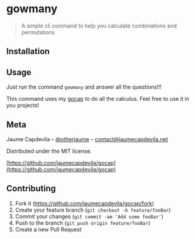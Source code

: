 # gowmany
> A simple cli command to help you calculate combinations and permutations

## Installation

## Usage

Just run the command `gowmany` and answer all the questions!!!

This command uses my [gocap](https://github.com/jaumecapdevila/gocap) to do all the calculus. Feel free to use it in you projects!

## Meta

Jaume Capdevila – [@otherjaume](https://twitter.com/otherjaume) – contact@jaumecapdevila.net

Distributed under the MIT license.

[https://github.com/jaumecapdevila/gocap](https://github.com/jaumecapdevila/gocap)

## Contributing

1. Fork it (<https://github.com/jaumecapdevila/gocap/fork>)
2. Create your feature branch (`git checkout -b feature/fooBar`)
3. Commit your changes (`git commit -am 'Add some fooBar'`)
4. Push to the branch (`git push origin feature/fooBar`)
5. Create a new Pull Request
